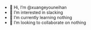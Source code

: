 - 👋 Hi, I’m @xuangeyouneihan
- 👀 I’m interested in slacking
- 🌱 I’m currently learning nothing
- 💞️ I’m looking to collaborate on nothing
<!-- - 📫 How to reach me -->

<!---
xuangeyouneihan/xuangeyouneihan is a ✨ special ✨ repository because its `README.md` (this file) appears on your GitHub profile.
You can click the Preview link to take a look at your changes.
--->
